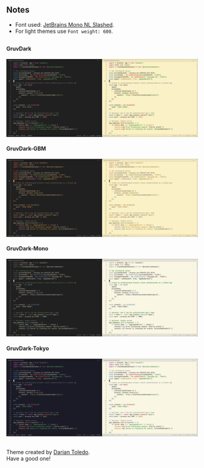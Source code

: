 ## Notes
- Font used: [JetBrains Mono NL Slashed](https://github.com/sharpjs/JetBrainsMonoSlashed).
- For light themes use `Font weight: 600`.

##

#### GruvDark
![GruvDark](images/gruvdark.jpg)

#### GruvDark-GBM
![GruvDark-GBM](images/gruvdark-gbm.jpg)

#### GruvDark-Mono
![GruvDark-Mono](images/gruvdark-mono.jpg)

#### GruvDark-Tokyo
![GruvDark-Tokyo](images/gruvdark-tokyo.jpg)

## 

Theme created by <a href="https://github.com/darianmorat">Darian Toledo</a>.<br />
Have a good one!
